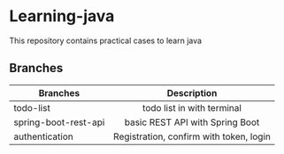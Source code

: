 # Learning-java

This repository contains practical cases to learn java

## Branches

| Branches              |      Description      |
|-----------------------|:---------------------:|
| todo-list             |  todo list in with terminal |
| spring-boot-rest-api  |  basic REST API with Spring Boot |
| authentication        |  Registration, confirm with token, login |
